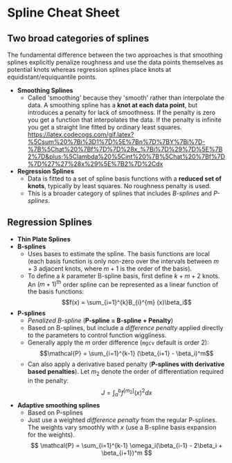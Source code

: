 # Spline Cheat Sheet 
## Two broad categories of splines 
The fundamental difference between the two approaches is that smoothing splines explicitly penalize roughness
and use the data points themselves as potential knots whereas regression splines place knots at
equidistant/equiquantile points.
* __Smoothing Splines__ 
  - Called 'smoothing' because they 'smooth' rather than interpolate the data. A smoothing spline has a **knot at each data point**, but introduces a penalty for lack of smoothness. If the penalty is zero you get a function that interpolates the data. If the penalty is infinite you get a straight line fitted by ordinary least squares.
  https://latex.codecogs.com/gif.latex?%5Csum%20%7Bi%3D1%7D%5E%7Bn%7D%7BY%7Bi%7D-%7B%5Chat%20%7Bf%7D%7D%28x_%7Bi%7D%29%7D%5E%7B2%7D&plus;%5Clambda%20%5Cint%20%7B%5Chat%20%7Bf%7D%7D%27%27%28x%29%5E%7B2%7D%2Cdx
* __Regression Splines__ 
  - Data is fitted to a set of spline basis functions with a **reduced set of knots**, typically by least squares. No roughness penalty is used.
  -  This is a broader category of splines that includes *B-splines* and *P-splines*. 

## Regression Splines 
* __Thin Plate Splines__ 
* __B-splines__ 
  - Uses bases to estimate the spline. The basis functions are local (each basis function is only non-zero over the intervals between $m + 3$ adjacent knots, where $m + 1$ is the order of the basis).
  - To define a $k$ parameter B-spline basis, first define $k + m + 2$ knots. An $(m + 1)^\text{th}$ order spline can be represented as a linear function of the basis functions: $$f(x) = \sum_{i=1}^{k}B_{i}^{m} (x)\beta_i$$
* __P-splines__  
  - *Penalized B-spline* (**P-spline = B-spline + Penalty**)
  - Based on B-splines, but include a *difference penalty* applied directly to the parameters to control function wiggliness. 
  - Generally apply the $m$ order difference (`mgcv` default is order 2):
  $$\mathcal{P} = \sum_{i=1}^{k-1} (\beta_{i+1} - \beta_i)^m$$
  - Can also apply a derivative based penalty (**P-splines with derivative based penalties**). Let $m_2$ denote the order of differentiation required in the penalty:
  $$J = \int_{a}^{b} f^{[m_2]}(x)^2dx$$
* __Adaptive smoothing splines__ 
  - Based on P-splines 
  - Just use a weighted *difference penalty* from the regular P-splines. The weights vary smoothly with $x$ (use a B-spline basis expansion for the weights). 
  $$ \mathcal{P} = \sum_{i=1}^{k-1} \omega_i(\beta_{i-1} - 2\beta_i + \beta_{i+1})^m $$
  
